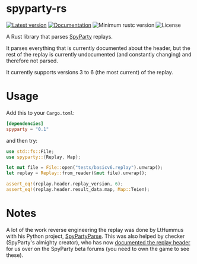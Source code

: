 # spyparty-rs

[![Latest version](https://img.shields.io/crates/v/spyparty.svg)](https://crates.io/crates/spyparty)
[![Documentation](https://docs.rs/spyparty/badge.svg)](https://docs.rs/spyparty)
![Minimum rustc version](https://img.shields.io/badge/rustc-1.34+-yellow.svg)
![License](https://img.shields.io/crates/l/spyparty.svg)

A Rust library that parses [SpyParty][1] replays.

It parses everything that is currently documented about the header, but the rest of the replay is currently undocumented (and constantly changing) and therefore not parsed.

It currently supports versions 3 to 6 (the most current) of the replay.

# Usage

Add this to your `Cargo.toml`:

```toml
[dependencies]
spyparty = "0.1"
```

and then try:

```rust
use std::fs::File;
use spyparty::{Replay, Map};

let mut file = File::open("tests/basicv6.replay").unwrap();
let replay = Replay::from_reader(&mut file).unwrap();

assert_eq!(replay.header.replay_version, 6);
assert_eq!(replay.header.result_data.map, Map::Teien);
```

# Notes

A lot of the work reverse engineering the replay was done by LtHummus with his Python project, [SpyPartyParse][2]. This was also helped by checker (SpyParty's almighty creator), who has now [documented
the replay header][3] for us over on the SpyParty beta forums (you need to own the game to see these).

[1]: http://www.spyparty.com
[2]: https://github.com/LtHummus/SpyPartyParse
[3]: https://secure.spyparty.com/beta/forums/viewtopic.php?f=8&t=2309&p=50270
